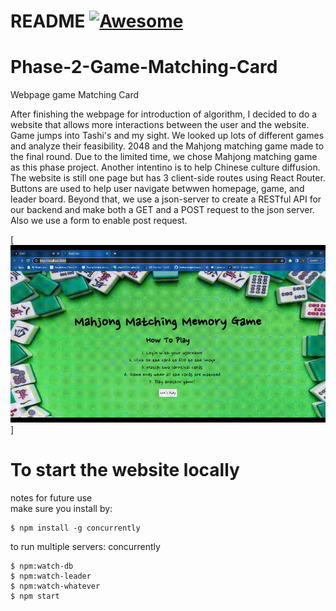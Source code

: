 # README [![Awesome](https://cdn.jsdelivr.net/gh/sindresorhus/awesome@d7305f38d29fed78fa85652e3a63e154dd8e8829/media/badge.svg)](https://github.com/sindresorhus/awesome#readme)
# Phase-2-Game-Matching-Card
Webpage game Matching Card

After finishing the webpage for introduction of algorithm, I decided to do a website that allows more interactions between the user and the website. Game jumps into Tashi's and my sight. We looked up lots of different games and analyze their feasibility. 2048 and the Mahjong matching game made to the final round. Due to the limited time, we chose Mahjong matching game as this phase project. Another intentino is to help Chinese culture diffusion. <br />
The website is still one page but has 3 client-side routes using React Router. Buttons are used to help user navigate betwwen homepage, game, and leader board. Beyond that, we use a json-server to create a RESTful API for our backend and make both a GET and a POST request to the json server. Also we use a form to enable post request.


[![webpage_gif_001](pictures/Phase%202%20project%20demo%20Mahjong%20Matching%20Game%20website%20220619.gif)]

# To start the website locally

notes for future use  <br />
make sure you install by:   <br />
```console
$ npm install -g concurrently
```
to run multiple servers: concurrently <br />
```console
$ npm:watch-db
$ npm:watch-leader
$ npm:watch-whatever
$ npm start
```


